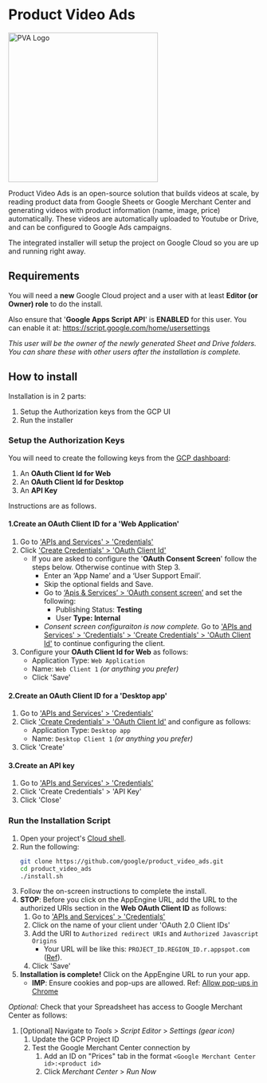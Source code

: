 # Product Video Ads

<img src="https://github.com/google/product_video_ads/blob/main/logo.png" alt="PVA Logo" width="300"/>

Product Video Ads is an open-source solution that builds videos at scale, by reading
product data from Google Sheets or Google Merchant Center and generating videos
with product information (name, image, price) automatically. These videos are 
automatically uploaded to Youtube or Drive, and can be configured to Google Ads campaigns.

The integrated installer will setup the project on Google Cloud so
you are up and running right away.

## Requirements
You will need a **new** Google Cloud project and a user with at least **Editor (or Owner) role** to do the install.

Also ensure that '**Google Apps Script API**' is **ENABLED** for this user. You can enable it at: https://script.google.com/home/usersettings

*This user will be the owner of the newly generated Sheet and Drive folders. You can share these with other users after the installation is complete.*

## How to install
Installation is in 2 parts:

1. Setup the Authorization keys from the GCP UI
2. Run the installer

### Setup the Authorization Keys
You will need to create the following keys from the [GCP dashboard](https://console.cloud.google.com/):
1. An **OAuth Client Id for Web**
1. An **OAuth Client Id for Desktop**
1. An **API Key**

Instructions are as follows.

#### 1.Create an OAuth Client ID for a 'Web Application'
1. Go to ['APIs and Services' > 'Credentials'](https://console.cloud.google.com/apis/credentials/)
1. Click ['Create Credentials' > 'OAuth Client Id'](https://console.cloud.google.com/apis/credentials/oauthclient)
	- If you are asked to configure the '**OAuth Consent Screen**' follow the steps below. Otherwise continue with Step 3.
		- Enter an ‘App Name’ and a ‘User Support Email’.
		- Skip the optional fields and Save.
		- Go to [‘Apis & Services’ > ‘OAuth consent screen’](https://console.cloud.google.com/apis/credentials/consent) and set the following:
			- Publishing Status: **Testing**
			- User **Type: Internal**
		- *Consent screen configuraiton is now complete.* Go to ['APIs and Services' > 'Credentials' > 'Create Credentials' > 'OAuth Client Id'](https://console.cloud.google.com/apis/credentials/oauthclient) to continue configuring the client.
1. Configure your **OAuth Client Id for Web** as follows:
	- Application Type: `Web Application`
	- Name: `Web Client 1` *(or anything you prefer)*
	- Click 'Save'

#### 2.Create an OAuth Client ID for a 'Desktop app'
1. Go to ['APIs and Services' > 'Credentials'](https://console.cloud.google.com/apis/credentials/)
1. Click ['Create Credentials' > 'OAuth Client Id'](https://console.cloud.google.com/apis/credentials/oauthclient) and configure as follows:
	- Application Type: `Desktop app`
	- Name: `Desktop Client 1` *(or anything you prefer)*
1. Click 'Create'

#### 3.Create an API key
1. Go to ['APIs and Services' > 'Credentials'](https://console.cloud.google.com/apis/credentials/)
1. Click 'Create Credentials' > 'API Key'
1. Click 'Close'	

### Run the Installation Script
1. Open your project's [Cloud shell](https://console.cloud.google.com/?cloudshell=true).
1. Run the following:
	```bash
	git clone https://github.com/google/product_video_ads.git
	cd product_video_ads
	./install.sh
	```
1. Follow the on-screen instructions to complete the install.
1. **STOP**: Before you click on the AppEngine URL, add the URL to the authorized URIs section in the **Web OAuth Client ID** as follows:
	1. Go to ['APIs and Services' > 'Credentials'](https://console.cloud.google.com/apis/credentials/)
	1. Click on the name of your client under 'OAuth 2.0 Client IDs'
	1. Add the URI to `Authorized redirect URIs` and `Authorized Javascript Origins`
		- Your URL will be like this: `PROJECT_ID.REGION_ID.r.appspot.com` ([Ref](https://cloud.google.com/appengine/docs/standard/python/how-requests-are-routed)).
	1. Click 'Save'
1. **Installation is complete!** Click on the AppEngine URL to run your app.
	- **IMP**: Ensure cookies and pop-ups are allowed. Ref: [Allow pop-ups in Chrome](https://support.google.com/chrome/answer/95472?co=GENIE.Platform%3DDesktop&hl=en)

*Optional:* Check that your Spreadsheet has access to Google Merchant Center as follows:
1. [Optional] Navigate to _Tools_ > _Script Editor_ > _Settings (gear icon)_
	1. Update the GCP Project ID
	1. Test the Google Merchant Center connection by
		1. Add an ID on "Prices" tab in the format `<Google Merchant Center id>:<product id>` 
		1. Click _Merchant Center_ > _Run Now_
